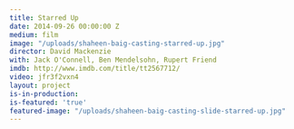 ```yaml
---
title: Starred Up
date: 2014-09-26 00:00:00 Z
medium: film
image: "/uploads/shaheen-baig-casting-starred-up.jpg"
director: David Mackenzie
with: Jack O'Connell, Ben Mendelsohn, Rupert Friend
imdb: http://www.imdb.com/title/tt2567712/
video: jfr3f2vxn4
layout: project
is-in-production: 
is-featured: 'true'
featured-image: "/uploads/shaheen-baig-casting-slide-starred-up.jpg"
---
```


